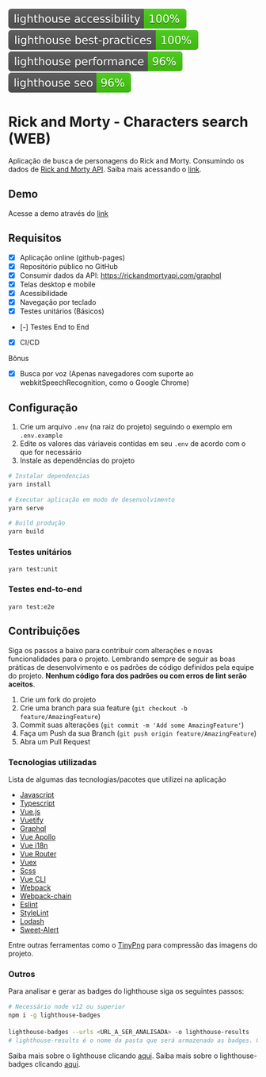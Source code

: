 [![Lighthouse Accessibility Badge](./lighthouse-results/lighthouse_accessibility.svg)](https://github.com/GuilhermeAB/ingaia-web)
[![Lighthouse Best Practices Badge](./lighthouse-results/lighthouse_best-practices.svg)](https://github.com/GuilhermeAB/ingaia-web)
[![Lighthouse Performance Badge](./lighthouse-results/lighthouse_performance.svg)](https://github.com/GuilhermeAB/ingaia-web)
[![Lighthouse SEO Badge](./lighthouse-results/lighthouse_seo.svg)](https://github.com/GuilhermeAB/ingaia-web)

# Rick and Morty - Characters search (WEB)
Aplicação de busca de personagens do Rick and Morty. Consumindo os dados de [Rick and Morty API](https://rickandmortyapi.com/graphql). Saiba mais acessando o [link](https://rickandmortyapi.com/).

## Demo
Acesse a demo através do [link](https://guilhermeab.github.io/rick-and-morty-web/#/)

## Requisitos

- [x] Aplicação online (github-pages)
- [x] Repositório público no GitHub
- [x] Consumir dados da API: https://rickandmortyapi.com/graphql
- [x] Telas desktop e mobile
- [x] Acessibilidade
- [x] Navegação por teclado
- [x] Testes unitários (Básicos)
- [-] Testes End to End
- [x] CI/CD

Bônus

- [x] Busca por voz (Apenas navegadores com suporte ao webkitSpeechRecognition, como o Google Chrome)

## Configuração

1. Crie um arquivo `.env` (na raiz do projeto) seguindo o exemplo em `.env.example`
2. Edite os valores das váriaveis contidas em seu `.env` de acordo com o que for necessário
3. Instale as dependências do projeto

```sh
# Instalar dependencias
yarn install
```

```sh
# Executar aplicação em modo de desenvolvimento
yarn serve
```

```sh
# Build produção
yarn build
```

### Testes unitários
```
yarn test:unit
```

### Testes end-to-end
```
yarn test:e2e
```

## Contribuições

Siga os passos a baixo para contribuir com alterações e novas funcionalidades para o projeto. Lembrando sempre de seguir as boas práticas de desenvolvimento e os padrões de código definidos pela equipe do projeto. **Nenhum código fora dos padrões ou com erros de lint serão aceitos**.

1. Crie um fork do projeto
2. Crie uma branch para sua feature (`git checkout -b feature/AmazingFeature`)
3. Commit suas alterações (`git commit -m 'Add some AmazingFeature'`)
4. Faça um Push da sua Branch  (`git push origin feature/AmazingFeature`)
5. Abra um Pull Request

### Tecnologias utilizadas

Lista de algumas das tecnologias/pacotes que utilizei na aplicação

* [Javascript](https://www.javascript.com/)
* [Typescript](https://www.typescriptlang.org/)
* [Vue.js](https://vuejs.org/)
* [Vuetify](https://vuetifyjs.com/en/)
* [Graphql](https://graphql.org/)
* [Vue Apollo](https://apollo.vuejs.org/)
* [Vue i18n](https://kazupon.github.io/vue-i18n/)
* [Vue Router](https://router.vuejs.org/)
* [Vuex](https://vuex.vuejs.org/)
* [Scss](https://sass-lang.com/)
* [Vue CLI](https://cli.vuejs.org/)
* [Webpack](https://webpack.js.org/)
* [Webpack-chain](https://github.com/neutrinojs/webpack-chain)
* [Eslint](https://eslint.org/)
* [StyleLint](https://stylelint.io/)
* [Lodash](https://lodash.com/)
* [Sweet-Alert](https://sweetalert2.github.io/)

Entre outras ferramentas como o [TinyPng](https://tinypng.com/) para compressão das imagens do projeto.


### Outros

Para analisar e gerar as badges do lighthouse siga os seguintes passos:

```sh
# Necessário node v12 ou superior
npm i -g lighthouse-badges

lighthouse-badges --urls <URL_A_SER_ANALISADA> -o lighthouse-results
# lighthouse-results é o nome da pasta que será armazenado as badges. Caso deseje analisar mais de um url, separe-as por espaço
```
Saiba mais sobre o lighthouse clicando [aqui](https://developers.google.com/web/tools/lighthouse). Saiba mais sobre o lighthouse-badges clicando [aqui](https://github.com/emazzotta/lighthouse-badges).
